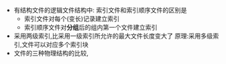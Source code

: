 + 有结构文件的逻辑文件结构中:
索引文件和索引顺序文件的区别是
	- 索引文件对每个(变长)记录建立索引
	- 索引顺序文件对**分组**后的组内第一个文件建立索引
+ 采用两级索引,比采用一级索引所允许的最大文件长度变大了
原理:采用多级索引,文件可以对应多个索引块
+ 文件的三种物理结构的比较,